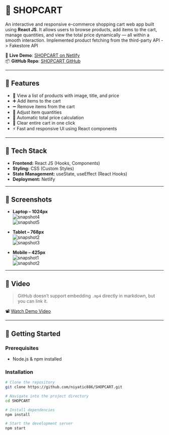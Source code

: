 # 🛒 SHOPCART

An interactive and responsive e-commerce shopping cart web app built using **React JS**. It allows users to browse products, add items to the cart, manage quantities, and view the total price dynamically — all within a smooth interaction. Implemented product fetching from the third-party API -> Fakestore API

🔗 **Live Demo**: [SHOPCART on Netlify](https://shopcart-shopping.netlify.app/)  
📦 **GitHub Repo**: [SHOPCART GitHub](https://github.com/niyatic886/SHOPCART)

---

## 📌 Features

- 🧾 View a list of products with image, title, and price
- ➕ Add items to the cart
- ➖ Remove items from the cart
- 🔄 Adjust item quantities
- 🧮 Automatic total price calculation
- 🧼 Clear entire cart in one click
- ⚡ Fast and responsive UI using React components

---

## 🧰 Tech Stack

- **Frontend:** React JS (Hooks, Components)
- **Styling:** CSS (Custom Styles)
- **State Management:** useState, useEffect (React Hooks)
- **Deployment:** Netlify

---


## 📸 Screenshots

- **Laptop – 1024px**  
  ![snapshot4](./Images/snapshot4.jpeg)  
  ![snapshot5](./Images/shapshot5.jpeg)

- **Tablet – 768px**  
  ![snapshot2](./Images/snapshot2.jpeg)  
  ![snapshot3](./Images/snapshot3.jpeg)

- **Mobile – 425px**  
  ![snapshot1](./Images/snapshot1.jpeg)  
  ![snapshot2](./Images/snapshot2.jpeg)

---

## 🎥 Video

> GitHub doesn’t support embedding `.mp4` directly in markdown, but you can link it.

📽️ [Watch Demo Video](./Images/video.mp4)


---



## 🚀 Getting Started

### Prerequisites

- Node.js & npm installed

### Installation

```bash
# Clone the repository
git clone https://github.com/niyatic886/SHOPCART.git

# Navigate into the project directory
cd SHOPCART

# Install dependencies
npm install

# Start the development server
npm start
